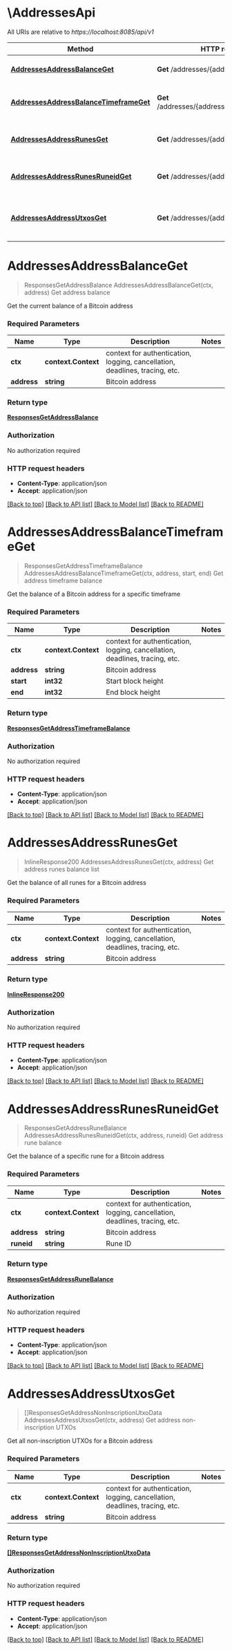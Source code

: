 # \AddressesApi

All URIs are relative to *https://localhost:8085/api/v1*

Method | HTTP request | Description
------------- | ------------- | -------------
[**AddressesAddressBalanceGet**](AddressesApi.md#AddressesAddressBalanceGet) | **Get** /addresses/{address}/balance | Get address balance
[**AddressesAddressBalanceTimeframeGet**](AddressesApi.md#AddressesAddressBalanceTimeframeGet) | **Get** /addresses/{address}/balance/timeframe | Get address timeframe balance
[**AddressesAddressRunesGet**](AddressesApi.md#AddressesAddressRunesGet) | **Get** /addresses/{address}/runes | Get address runes balance list
[**AddressesAddressRunesRuneidGet**](AddressesApi.md#AddressesAddressRunesRuneidGet) | **Get** /addresses/{address}/runes/{runeid} | Get address rune balance
[**AddressesAddressUtxosGet**](AddressesApi.md#AddressesAddressUtxosGet) | **Get** /addresses/{address}/utxos | Get address non-inscription UTXOs


# **AddressesAddressBalanceGet**
> ResponsesGetAddressBalance AddressesAddressBalanceGet(ctx, address)
Get address balance

Get the current balance of a Bitcoin address

### Required Parameters

Name | Type | Description  | Notes
------------- | ------------- | ------------- | -------------
 **ctx** | **context.Context** | context for authentication, logging, cancellation, deadlines, tracing, etc.
  **address** | **string**| Bitcoin address | 

### Return type

[**ResponsesGetAddressBalance**](responses.GetAddressBalance.md)

### Authorization

No authorization required

### HTTP request headers

 - **Content-Type**: application/json
 - **Accept**: application/json

[[Back to top]](#) [[Back to API list]](../README.md#documentation-for-api-endpoints) [[Back to Model list]](../README.md#documentation-for-models) [[Back to README]](../README.md)

# **AddressesAddressBalanceTimeframeGet**
> ResponsesGetAddressTimeframeBalance AddressesAddressBalanceTimeframeGet(ctx, address, start, end)
Get address timeframe balance

Get the balance of a Bitcoin address for a specific timeframe

### Required Parameters

Name | Type | Description  | Notes
------------- | ------------- | ------------- | -------------
 **ctx** | **context.Context** | context for authentication, logging, cancellation, deadlines, tracing, etc.
  **address** | **string**| Bitcoin address | 
  **start** | **int32**| Start block height | 
  **end** | **int32**| End block height | 

### Return type

[**ResponsesGetAddressTimeframeBalance**](responses.GetAddressTimeframeBalance.md)

### Authorization

No authorization required

### HTTP request headers

 - **Content-Type**: application/json
 - **Accept**: application/json

[[Back to top]](#) [[Back to API list]](../README.md#documentation-for-api-endpoints) [[Back to Model list]](../README.md#documentation-for-models) [[Back to README]](../README.md)

# **AddressesAddressRunesGet**
> InlineResponse200 AddressesAddressRunesGet(ctx, address)
Get address runes balance list

Get the balance of all runes for a Bitcoin address

### Required Parameters

Name | Type | Description  | Notes
------------- | ------------- | ------------- | -------------
 **ctx** | **context.Context** | context for authentication, logging, cancellation, deadlines, tracing, etc.
  **address** | **string**| Bitcoin address | 

### Return type

[**InlineResponse200**](inline_response_200.md)

### Authorization

No authorization required

### HTTP request headers

 - **Content-Type**: application/json
 - **Accept**: application/json

[[Back to top]](#) [[Back to API list]](../README.md#documentation-for-api-endpoints) [[Back to Model list]](../README.md#documentation-for-models) [[Back to README]](../README.md)

# **AddressesAddressRunesRuneidGet**
> ResponsesGetAddressRuneBalance AddressesAddressRunesRuneidGet(ctx, address, runeid)
Get address rune balance

Get the balance of a specific rune for a Bitcoin address

### Required Parameters

Name | Type | Description  | Notes
------------- | ------------- | ------------- | -------------
 **ctx** | **context.Context** | context for authentication, logging, cancellation, deadlines, tracing, etc.
  **address** | **string**| Bitcoin address | 
  **runeid** | **string**| Rune ID | 

### Return type

[**ResponsesGetAddressRuneBalance**](responses.GetAddressRuneBalance.md)

### Authorization

No authorization required

### HTTP request headers

 - **Content-Type**: application/json
 - **Accept**: application/json

[[Back to top]](#) [[Back to API list]](../README.md#documentation-for-api-endpoints) [[Back to Model list]](../README.md#documentation-for-models) [[Back to README]](../README.md)

# **AddressesAddressUtxosGet**
> []ResponsesGetAddressNonInscriptionUtxoData AddressesAddressUtxosGet(ctx, address)
Get address non-inscription UTXOs

Get all non-inscription UTXOs for a Bitcoin address

### Required Parameters

Name | Type | Description  | Notes
------------- | ------------- | ------------- | -------------
 **ctx** | **context.Context** | context for authentication, logging, cancellation, deadlines, tracing, etc.
  **address** | **string**| Bitcoin address | 

### Return type

[**[]ResponsesGetAddressNonInscriptionUtxoData**](responses.GetAddressNonInscriptionUTXOData.md)

### Authorization

No authorization required

### HTTP request headers

 - **Content-Type**: application/json
 - **Accept**: application/json

[[Back to top]](#) [[Back to API list]](../README.md#documentation-for-api-endpoints) [[Back to Model list]](../README.md#documentation-for-models) [[Back to README]](../README.md)


